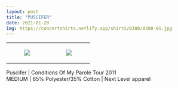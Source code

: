 ```yaml
---
layout: post
title: "PUSCIFER"
date: 2021-01-28
img: https://concertshirts.netlify.app/shirts/0300/0300-01.jpg
---
```




<table style="width:100%;"><tr><td style="vertical-align:top;">
      <figure class="tmblr-full" data-orig-height="2048" data-orig-width="1365" data-orig-src="https://concertshirts.netlify.app/shirts/0300/0300-01.jpg"><img src="https://64.media.tumblr.com/5519d6e774ba3a080548607bd680533c/67a9dcb8bd39ecaa-ed/s540x810/fbf8d7f71459e91ae25c92aad63134e6cc8b7166.jpg" data-orig-height="2048" data-orig-width="1365" data-orig-src="https://concertshirts.netlify.app/shirts/0300/0300-01.jpg"/></figure></td>
    <td style="vertical-align:top;">
      <figure class="tmblr-full" data-orig-height="2048" data-orig-width="1365" data-orig-src="https://concertshirts.netlify.app/shirts/0300/0300-02.jpg"><img src="https://64.media.tumblr.com/89f8ccd99084512d3a660f15e0cb41fe/67a9dcb8bd39ecaa-99/s540x810/fb9539814c81f4f753bca9749a75399457392e4f.jpg" data-orig-height="2048" data-orig-width="1365" data-orig-src="https://concertshirts.netlify.app/shirts/0300/0300-02.jpg"/></figure></td>
  </tr></table><p>
  Puscifer | Conditions Of My Parole Tour 2011<br/>MEDIUM | 65% Polyester/35% Cotton | Next Level apparel
</p>
